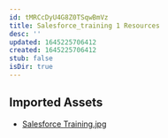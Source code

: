 ```yaml
---
id: tMRCcDyU4G8Z0TSqwBmVz
title: Salesforce_training 1 Resources
desc: ''
updated: 1645225706412
created: 1645225706412
stub: false
isDir: true
---
```

## Imported Assets
- [Salesforce Training.jpg](/assets/salesforce-training.jpg)
